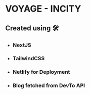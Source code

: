 # VOYAGE - INCITY



## Created using 🛠️
- ### NextJS
- ### TailwindCSS
- ### Netlify for Deployment
- ### Blog fetched from DevTo API
